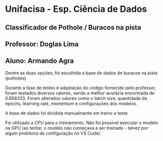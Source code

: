 # Unifacisa - Esp. Ciência de Dados
## Classificador de Pothole / Buracos na pista
## Professor: Doglas Lima
## Aluno: Armando Agra
 
Dentre as duas opções, foi escolhida a base de dados de buracos na pista (potholes)

Durante a fase de testes e adaptação do código fornecido pelo professor, foram testados diversos valores, sendo a melhor acurácia encontrada de 0.858333. Foram alterados valores como o batch size, quantidade de epochs, learning rate, momentum e configurações dos modelos.

A base de dados foi dividida manualmente em treino e teste.

Foi utilizado a CPU para o treinamento. Não foi possível executar o modelo na GPU (ao tentar, o modelo não começava a ser treinado - talvez por algum problema de configuração no VS Code).

